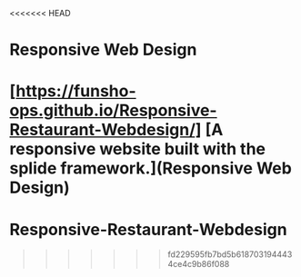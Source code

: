 <<<<<<< HEAD
# Responsive Web Design
[https://funsho-ops.github.io/Responsive-Restaurant-Webdesign/]
[A responsive website built with the splide framework.](Responsive Web Design)
=======
# Responsive-Restaurant-Webdesign
>>>>>>> fd229595fb7bd5b6187031944434ce4c9b86f088
